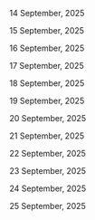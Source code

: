 14 September, 2025

15 September, 2025

16 September, 2025

17 September, 2025

18 September, 2025

19 September, 2025

20 September, 2025

21 September, 2025

22 September, 2025

23 September, 2025

24 September, 2025

25 September, 2025